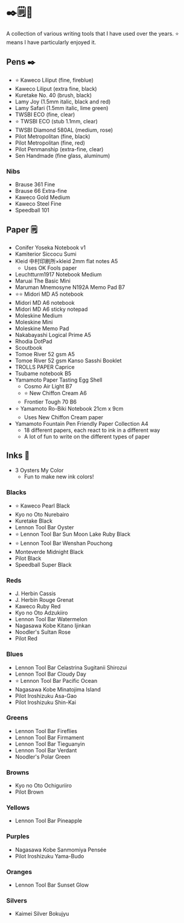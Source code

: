 # ✒️🗒🎨

A collection of various writing tools that I have used over the years. ⭐️ means I have particularly enjoyed it.

## Pens ✒️

* ⭐️ Kaweco Liliput (fine, fireblue)
* Kaweco Liliput (extra fine, black)
* Kuretake No. 40 (brush, black)
* Lamy Joy (1.5mm italic, black and red)
* Lamy Safari (1.5mm italic, lime green)
* TWSBI ECO (fine, clear)
* ⭐️ TWSBI ECO (stub 1.1mm, clear)
* TWSBI Diamond 580AL (medium, rose)
* Pilot Metropolitan (fine, black)
* Pilot Metropolitan (fine, red)
* Pilot Penmanship (extra-fine, clear)
* Sen Handmade (fine glass, aluminum)

### Nibs

* Brause 361 Fine
* Brause 66 Extra-fine
* Kaweco Gold Medium
* Kaweco Steel Fine
* Speedball 101

## Paper 🗒

* Conifer Yoseka Notebook v1
* Kamiterior Siccocu Sumi
* Kleid 中村印刷所×kleid 2mm flat notes A5
    * Uses OK Fools paper
* Leuchtturm1917 Notebook Medium
* Maruai The Basic Mini
* Maruman Mnemosyne N192A Memo Pad B7
* ⭐️⭐️ Midori MD A5 notebook
* Midori MD A6 notebook
* Midori MD A6 sticky notepad
* Moleskine Medium
* Moleskine Mini
* Moleskine Memo Pad
* Nakabayashi Logical Prime A5
* Rhodia DotPad
* Scoutbook
* Tomoe River 52 gsm A5
* Tomoe River 52 gsm Kanso Sasshi Booklet
* TROLLS PAPER Caprice
* Tsubame notebook B5
* Yamamoto Paper Tasting Egg Shell
    * Cosmo Air Light B7
    * ⭐️ New Chiffon Cream A6
    * Frontier Tough 70 B6
* ⭐️ Yamamoto Ro-Biki Notebook 21cm x 9cm
    * Uses New Chiffon Cream paper
* Yamamoto Fountain Pen Friendly Paper Collection A4
    * 18 different papers, each react to ink in a different way
    * A lot of fun to write on the different types of paper

## Inks 🎨

* 3 Oysters My Color
    * Fun to make new ink colors!

### Blacks

* ⭐️ Kaweco Pearl Black
* Kyo no Oto Nurebairo
* Kuretake Black
* Lennon Tool Bar Oyster
* ⭐️ Lennon Tool Bar Sun Moon Lake Ruby Black
* ⭐️ Lennon Tool Bar Wenshan Pouchong
* Monteverde Midnight Black
* Pilot Black
* Speedball Super Black

### Reds

* J. Herbin Cassis
* J. Herbin Rouge Grenat
* Kaweco Ruby Red
* Kyo no Oto Adzukiiro
* Lennon Tool Bar Watermelon
* Nagasawa Kobe Kitano Ijinkan
* Noodler's Sultan Rose
* Pilot Red

### Blues

* Lennon Tool Bar Celastrina Sugitanii Shirozui
* Lennon Tool Bar Cloudy Day
* ⭐️ Lennon Tool Bar Pacific Ocean
* Nagasawa Kobe Minatojima Island
* Pilot Iroshizuku Asa-Gao
* Pilot Iroshizuku Shin-Kai

### Greens

* Lennon Tool Bar Fireflies
* Lennon Tool Bar Firmament
* Lennon Tool Bar Tieguanyin
* Lennon Tool Bar Verdant
* Noodler's Polar Green

### Browns

* Kyo no Oto Ochiguriiro
* Pilot Brown

### Yellows

* Lennon Tool Bar Pineapple

### Purples

* Nagasawa Kobe Sanmomiya Pensée
* Pilot Iroshizuku Yama-Budo

### Oranges

* Lennon Tool Bar Sunset Glow

### Silvers

* Kaimei Silver Bokujyu